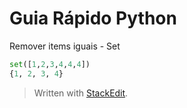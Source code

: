 

# Guia Rápido Python




Remover items iguais - Set
```python
set([1,2,3,4,4,4])
{1, 2, 3, 4}
```





> Written with [StackEdit](https://stackedit.io/).
<!--stackedit_data:
eyJoaXN0b3J5IjpbLTE2MjA2NDI3MiwtMTMwNzU0OTA5NF19
-->